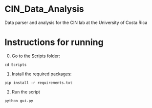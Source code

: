 # CIN_Data_Analysis
Data parser and analysis for the CIN lab at the University of Costa Rica

# Instructions for running

0. Go to the Scripts folder:

```
cd Scripts
```

1. Install the required packages:

```
pip install -r requirements.txt
```

2. Run the script

```
python gui.py
```

